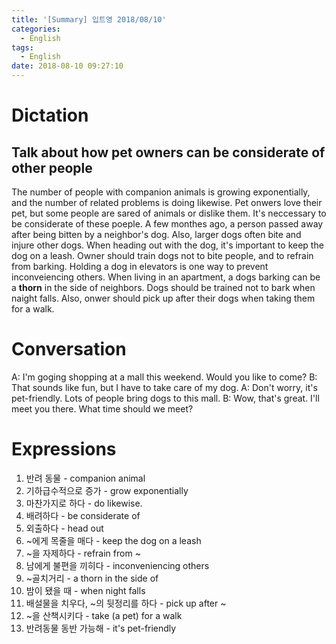 ```yaml
---
title: '[Summary] 입트영 2018/08/10'
categories:
  - English
tags:
  - English
date: 2018-08-10 09:27:10
---
```


# Dictation
## Talk about how pet owners can be considerate of other people

The number of people with companion animals is growing exponentially, and the number of related problems is doing likewise. Pet onwers love their pet, but some people are sared of animals or dislike them. It's neccessary to be considerate of these poeple. A few monthes ago, a person passed away after being bitten by a neighbor's dog. Also, larger dogs often bite and injure other dogs. When heading out with the dog, it's important to keep the dog on a leash. Owner should train dogs not to bite people, and to refrain from barking. Holding a dog in elevators is one way to prevent inconveiencing others. When living in an apartment, a dogs barking can be a **thorn** in the side of neighbors. Dogs should be trained not to bark when naight falls. Also, onwer should pick up after their dogs when taking them for a walk.

# Conversation
A: I'm goging shopping at a mall this weekend. Would you like to come?
B: That sounds like fun, but I have to take care of my dog.
A: Don't worry, it's pet-friendly. Lots of people bring dogs to this mall.
B: Wow, that's great. I'll meet you there. What time should we meet?


# Expressions
1. 반려 동물 - companion animal
2. 기하급수적으로 증가 - grow exponentially
3. 마찬가지로 하다 - do likewise.
4. 배려하다 - be considerate of
5. 외출하다 - head out
6. ~에게 목줄을 매다 - keep the dog on a leash
7. ~을 자제하다 - refrain from ~
8. 남에게 불편을 끼히다 - inconveniencing others
9. ~골치거리 - a thorn in the side of
10. 밤이 됐을 때 - when night falls
11. 배설물을 치우다, ~의 뒷정리를 하다 - pick up after ~
12. ~을 산책시키다 - take (a pet) for a walk
13. 반려동물 동반 가능해 - it's pet-friendly